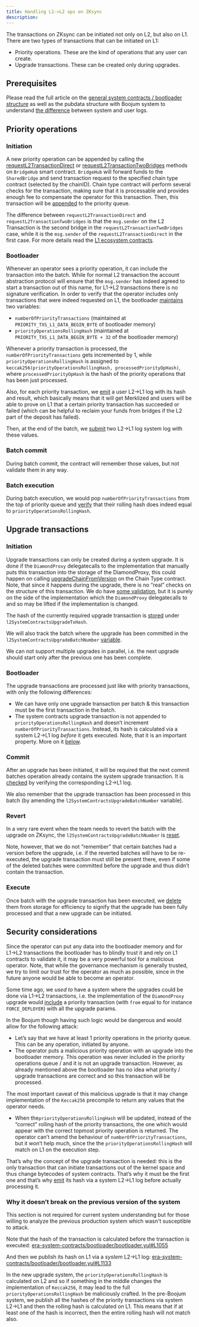 ```yaml
---
title: Handling L1->L2 ops on ZKsync
description:
---
```


The transactions on ZKsync can be initiated not only on L2, but also on L1.
There are two types of transactions that can be initiated on L1:

- Priority operations. These are the kind of operations that any user can create.
- Upgrade transactions. These can be created only during upgrades.

## Prerequisites

Please read the full article on the [general system contracts / bootloader structure](/zksync-protocol/contracts/system-contracts)
as well as the pubdata structure with Boojum system to understand
[the difference](/zksync-protocol/rollup/fee-model/how-we-charge-for-pubdata) between system and user logs.

## Priority operations

### Initiation

A new priority operation can be appended by calling the
[requestL2TransactionDirect](https://github.com/matter-labs/era-contracts/blob/29f9ff4bbe12dc133c852f81acd70e2b4139d6b2/l1-contracts/contracts/bridgehub/Bridgehub.sol#L216)
or [requestL2TransactionTwoBridges](https://github.com/matter-labs/era-contracts/blob/29f9ff4bbe12dc133c852f81acd70e2b4139d6b2/l1-contracts/contracts/bridgehub/Bridgehub.sol#L262)
methods on `BridgeHub` smart contract.
`BridgeHub` will forward funds to the `SharedBridge` and send transaction request to the specified chain type contract (selected by the chainID).
Chain type contract will perform several checks for the transaction,
making sure that it is processable and provides enough fee to compensate the operator for this transaction.
Then, this transaction will be
[appended](https://github.com/matter-labs/era-contracts/blob/29f9ff4bbe12dc133c852f81acd70e2b4139d6b2/l1-contracts/contracts/state-transition/chain-deps/facets/Mailbox.sol#L335)
to the priority queue.

The difference between `requestL2TransactionDirect` and `requestL2TransactionTwoBridges`
is that the `msg.sender` on the L2 Transaction is the second bridge in the `requestL2TransactionTwoBridges` case,
while it is the `msg.sender` of the `requestL2TransactionDirect` in the first case.
For more details read the [L1 ecosystem contracts](/zksync-protocol/contracts/l1-contracts/l1-ecosystem-contracts).

### Bootloader

Whenever an operator sees a priority operation, it can include the transaction into the batch.
While for normal L2 transaction the account abstraction protocol will ensure that the `msg.sender`
has indeed agreed to start a transaction out of this name, for L1→L2 transactions there is no signature verification.
In order to verify that the operator includes only transactions that were indeed requested on L1,
the bootloader [maintains](https://github.com/matter-labs/era-contracts/blob/29f9ff4bbe12dc133c852f81acd70e2b4139d6b2/system-contracts/bootloader/bootloader.yul#L1106-L1107)
two variables:

- `numberOfPriorityTransactions` (maintained at `PRIORITY_TXS_L1_DATA_BEGIN_BYTE` of bootloader memory)
- `priorityOperationsRollingHash` (maintained at `PRIORITY_TXS_L1_DATA_BEGIN_BYTE + 32` of the bootloader memory)

Whenever a priority transaction is processed,
the `numberOfPriorityTransactions` gets incremented by 1, while `priorityOperationsRollingHash` is assigned to
`keccak256(priorityOperationsRollingHash, processedPriorityOpHash)`,
where `processedPriorityOpHash` is the hash of the priority operations that has been just processed.

Also, for each priority transaction, we
[emit](https://github.com/matter-labs/era-contracts/blob/29f9ff4bbe12dc133c852f81acd70e2b4139d6b2/system-contracts/bootloader/bootloader.yul#L1100)
a user L2→L1 log with its hash and result, which basically means that it will get Merklized
and users will be able to prove on L1 that a certain priority transaction has succeeded or failed
(which can be helpful to reclaim your funds from bridges if the L2 part of the deposit has failed).

Then, at the end of the batch, we
[submit](https://github.com/matter-labs/era-contracts/blob/29f9ff4bbe12dc133c852f81acd70e2b4139d6b2/system-contracts/bootloader/bootloader.yul#L4167-L4168)
two L2→L1 log system log with these values.
### Batch commit

During batch commit, the contract will remember those values, but not validate them in any way.

### Batch execution

During batch execution, we would pop `numberOfPriorityTransactions` from the top of priority queue and
[verify](https://github.com/matter-labs/era-contracts/blob/29f9ff4bbe12dc133c852f81acd70e2b4139d6b2/l1-contracts/contracts/state-transition/chain-deps/facets/Executor.sol#L328)
that their rolling hash does indeed equal to `priorityOperationsRollingHash`.

## Upgrade transactions

### Initiation

Upgrade transactions can only be created during a system upgrade.
It is done if the `DiamondProxy` delegatecalls to the implementation that manually puts this transaction into the storage of the DiamondProxy,
this could happen on calling
[upgradeChainFromVersion](https://github.com/matter-labs/era-contracts/blob/29f9ff4bbe12dc133c852f81acd70e2b4139d6b2/l1-contracts/contracts/state-transition/chain-deps/facets/Admin.sol#L111)
on the Chain Type contract.
Note, that since it happens during the upgrade, there is no “real” checks on the structure of this transaction.
We do have [some validation](https://github.com/matter-labs/era-contracts/blob/29f9ff4bbe12dc133c852f81acd70e2b4139d6b2/l1-contracts/contracts/upgrades/BaseZkSyncUpgrade.sol#L211),
but it is purely on the side of the implementation which the `DiamondProxy` delegatecalls to and so may be lifted if the implementation is changed.

The hash of the currently required upgrade transaction is
[stored](https://github.com/matter-labs/era-contracts/blob/29f9ff4bbe12dc133c852f81acd70e2b4139d6b2/l1-contracts/contracts/state-transition/chain-deps/ZkSyncHyperchainStorage.sol#L124)
under `l2SystemContractsUpgradeTxHash`.

We will also track the batch where the upgrade has been committed in the
`l2SystemContractsUpgradeBatchNumber` [variable](https://github.com/matter-labs/era-contracts/blob/29f9ff4bbe12dc133c852f81acd70e2b4139d6b2/l1-contracts/contracts/state-transition/chain-deps/ZkSyncHyperchainStorage.sol#L127).

We can not support multiple upgrades in parallel, i.e. the next upgrade should start only after the previous one has been complete.

### Bootloader

The upgrade transactions are processed just like with priority transactions, with only the following differences:

- We can have only one upgrade transaction per batch & this transaction must be the first transaction in the batch.
- The system contracts upgrade transaction is not appended to `priorityOperationsRollingHash`
  and doesn’t increment `numberOfPriorityTransactions`.
  Instead, its hash is calculated via a system L2→L1 log *before* it gets executed.
  Note, that it is an important property. More on it [below](#security-considerations).

### Commit

After an upgrade has been initiated, it will be required that the next commit batches operation already contains the system upgrade transaction.
It is [checked](https://github.com/matter-labs/era-contracts/blob/29f9ff4bbe12dc133c852f81acd70e2b4139d6b2/l1-contracts/contracts/state-transition/chain-deps/facets/Executor.sol#L197)
by verifying the corresponding L2→L1 log.

We also remember that the upgrade transaction has been processed in this batch (by amending the `l2SystemContractsUpgradeBatchNumber` variable).

### Revert

In a very rare event when the team needs to revert the batch with the upgrade on ZKsync,
the `l2SystemContractsUpgradeBatchNumber` is
[reset](https://github.com/matter-labs/era-contracts/blob/29f9ff4bbe12dc133c852f81acd70e2b4139d6b2/l1-contracts/contracts/state-transition/chain-deps/facets/Executor.sol#L481).

Note, however, that we do not “remember” that certain batches had a version before the upgrade,
i.e. if the reverted batches will have to be re-executed, the upgrade transaction must still be present there,
even if some of the deleted batches were committed before the upgrade and thus didn’t contain the transaction.

### Execute

Once batch with the upgrade transaction has been executed, we
[delete](https://github.com/matter-labs/era-contracts/blob/29f9ff4bbe12dc133c852f81acd70e2b4139d6b2/l1-contracts/contracts/state-transition/chain-deps/facets/Executor.sol#L379)
them from storage for efficiency to signify that the upgrade has been fully processed and that a new upgrade can be initiated.

## Security considerations

Since the operator can put any data into the bootloader memory and for L1→L2 transactions the bootloader has to blindly trust it
and rely on L1 contracts to validate it, it may be a very powerful tool for a malicious operator.
Note, that while the governance mechanism is generally trusted, we try to limit our trust for the operator as much as possible,
since in the future anyone would be able to become an operator.

Some time ago, we *used to* have a system where the upgrades could be done via L1→L2 transactions,
i.e. the implementation of the `DiamondProxy` upgrade would
[include](https://github.com/matter-labs/era-contracts/blob/f06a58360a2b8e7129f64413998767ac169d1efd/ethereum/contracts/zksync/upgrade-initializers/DIamondUpgradeInit2.sol#L27)
a priority transaction (with `from` equal to for instance `FORCE_DEPLOYER`) with all the upgrade params.

In the Boojum though having such logic would be dangerous and would allow for the following attack:

- Let’s say that we have at least 1 priority operations in the priority queue.
  This can be any operation, initiated by anyone.
- The operator puts a malicious priority operation with an upgrade into the bootloader memory.
  This operation was never included in the priority operations queue / and it is not an upgrade transaction.
  However, as already mentioned above the bootloader has no idea what priority / upgrade transactions
  are correct and so this transaction will be processed.

The most important caveat of this malicious upgrade is that it may change
implementation of the `Keccak256` precompile to return any values that the operator needs.

- When the`priorityOperationsRollingHash` will be updated,
  instead of the “correct” rolling hash of the priority transactions,
  the one which would appear with the correct topmost priority operation is returned.
  The operator can’t amend the behaviour of `numberOfPriorityTransactions`, but it won’t help much,
  since the the `priorityOperationsRollingHash` will match on L1 on the execution step.

That’s why the concept of the upgrade transaction is needed:
this is the only transaction that can initiate transactions out of the kernel space and
thus change bytecodes of system contracts.
That’s why it must be the first one and that’s why
[emit](https://github.com/matter-labs/era-contracts/blob/29f9ff4bbe12dc133c852f81acd70e2b4139d6b2/system-contracts/bootloader/bootloader.yul#L600)
its hash via a system L2→L1 log before actually processing it.

### Why it doesn’t break on the previous version of the system

This section is not required for current system understanding
but for those willing to analyze the previous production system which wasn't susceptible to attack.

Note that the hash of the transaction is calculated before the transaction is executed:
[era-system-contracts/bootloader/bootloader.yul#L1055](https://github.com/matter-labs/era-system-contracts/blob/3e954a629ad8e01616174bde2218241b360fda0a/bootloader/bootloader.yul#L1055)

And then we publish its hash on L1 via a *system* L2→L1 log:
[era-system-contracts/bootloader/bootloader.yul#L1133](https://github.com/matter-labs/era-system-contracts/blob/3e954a629ad8e01616174bde2218241b360fda0a/bootloader/bootloader.yul#L1133)

In the new upgrade system, the `priorityOperationsRollingHash` is calculated on L2
and so if something in the middle changes the implementation of `Keccak256`,
it may lead to the full `priorityOperationsRollingHash` be maliciously crafted.
In the pre-Boojum system, we publish all the hashes of the priority transactions
via system L2→L1 and then the rolling hash is calculated on L1.
This means that if at least one of the hash is incorrect, then the entire rolling hash will not match also.
